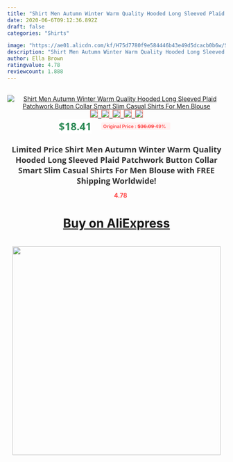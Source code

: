 ```yaml
---
title: "Shirt Men Autumn Winter Warm Quality Hooded Long Sleeved Plaid Patchwork Button Collar Smart Slim Casual Shirts For Men Blouse"
date: 2020-06-6T09:12:36.892Z
draft: false
categories: "Shirts"

image: "https://ae01.alicdn.com/kf/H75d7780f9e584446b43e49d5dcacb0b6w/Shirt-Men-Autumn-Winter-Warm-Quality-Hooded-Long-Sleeved-Plaid-Patchwork-Button-Collar-Smart-Slim-Casual.jpg"
description: "Shirt Men Autumn Winter Warm Quality Hooded Long Sleeved Plaid Patchwork Button Collar Smart Slim Casual Shirts For Men Blouse"
author: Ella Brown
ratingvalue: 4.78
reviewcount: 1.888
---
```

<br>
<div style="text-align: center;">
<a href="https://s.click.aliexpress.com/e/_9IhbjX" target="_blank" rel="nofollow noopener noreferrer"><img alt="Shirt Men Autumn Winter Warm Quality Hooded Long Sleeved Plaid Patchwork Button Collar Smart Slim Casual Shirts For Men Blouse" class="magnifier-image" src="https://ae01.alicdn.com/kf/H75d7780f9e584446b43e49d5dcacb0b6w/Shirt-Men-Autumn-Winter-Warm-Quality-Hooded-Long-Sleeved-Plaid-Patchwork-Button-Collar-Smart-Slim-Casual.jpg_640x640.jpg">
<br>
<img style="border:1px solid salmon" src="https://ae01.alicdn.com/kf/H75d7780f9e584446b43e49d5dcacb0b6w/Shirt-Men-Autumn-Winter-Warm-Quality-Hooded-Long-Sleeved-Plaid-Patchwork-Button-Collar-Smart-Slim-Casual.jpg_120x120.jpg">&nbsp;&nbsp;<img style="border:1px solid salmon" src="https://ae01.alicdn.com/kf/H75b9cc09f36e42799a3c28aa4a29b1f5c/Shirt-Men-Autumn-Winter-Warm-Quality-Hooded-Long-Sleeved-Plaid-Patchwork-Button-Collar-Smart-Slim-Casual.jpg_120x120.jpg">&nbsp;&nbsp;<img style="border:1px solid salmon" src="https://ae01.alicdn.com/kf/H857ef8f2b1114afe9f2b11052e859239L/Shirt-Men-Autumn-Winter-Warm-Quality-Hooded-Long-Sleeved-Plaid-Patchwork-Button-Collar-Smart-Slim-Casual.jpg_120x120.jpg">&nbsp;&nbsp;<img style="border:1px solid salmon" src="https://ae01.alicdn.com/kf/Hb26d9b8e096f4ca0b53749599b770b69U/Shirt-Men-Autumn-Winter-Warm-Quality-Hooded-Long-Sleeved-Plaid-Patchwork-Button-Collar-Smart-Slim-Casual.jpg_120x120.jpg">&nbsp;&nbsp;<img style="border:1px solid salmon" src="https://ae01.alicdn.com/kf/H78cb7ed40ee64a889ebe3c30578f1a5cQ/Shirt-Men-Autumn-Winter-Warm-Quality-Hooded-Long-Sleeved-Plaid-Patchwork-Button-Collar-Smart-Slim-Casual.jpg_120x120.jpg"></a></div><br0>
<div style="text-align: center;"><span style="background-color: white; border: 0px; box-sizing: border-box; color: seagreen; display: inline-block; font-family: &quot;open sans&quot; , &quot;arial&quot; , &quot;helvetica&quot; , sans-serif , &quot;heiti&quot;; font-size: 24px; font-stretch: inherit; font-weight: 700; line-height: inherit; margin: 0px 10px 0px 0px; padding: 0px; vertical-align: middle;">$18.41 </span>
<span style="background: rgb(255 , 241 , 241); border-radius: 3px; border: 0px; box-sizing: border-box; color: #ff4747; display: inline-block; font-family: inherit; font-size: 12px; font-stretch: inherit; font-style: inherit; font-variant: inherit; font-weight: 600; line-height: inherit; margin: 0px; padding: 2px 5px; transform: scale(0.9); vertical-align: middle;">Original Price : <b style="text-decoration: line-through;">$36.09 </b> 49%&nbsp;&nbsp;</span></div>
<h1 style="color: #333333; display: inline-block; font-family: &quot;open sans&quot; , &quot;arial&quot; , &quot;helvetica&quot; , sans-serif , &quot;heiti&quot;; font-size: 18px; font-stretch: inherit; font-weight: 700; text-align: center;">Limited Price Shirt Men Autumn Winter Warm Quality Hooded Long Sleeved Plaid Patchwork Button Collar Smart Slim Casual Shirts For Men Blouse with FREE Shipping Worldwide!</h1>
<div style="color: #ff4747; text-align: center;">
<img src="https://4.bp.blogspot.com/-M0ZcTcb-5uY/XleCXlxnR4I/AAAAAAAAAEc/OrjgMkXV1oMQFaCRZj5HQwOCBcu3w1FegCPcBGAYYCw/s1600/star.png" style="height: 15px;">&nbsp;<b>4.78</b></div>
<div class="button_cont" align="center"><a class="buynow_a" href="https://s.click.aliexpress.com/e/_9IhbjX" target="_blank" rel="nofollow noopener noreferrer"><H1>Buy on AliExpress</H1></a></div><br>
<div class="separator" style="clear: both; text-align: center;">
<img src="https://lh3.googleusercontent.com/-pTy5HemUv9M/XlePHvY0dAI/AAAAAAAAAE4/0nX5iRUoIWY8eMW9Dpxeirr157OZliDIgCLcBGAsYHQ/s1600/badge.gif" width="480">
</div>
